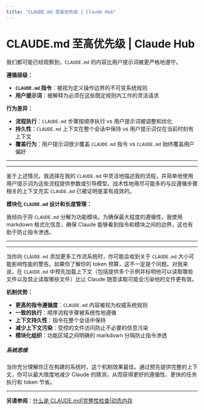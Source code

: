 ```yaml
---
title: "CLAUDE.md 至高优先级 | Claude Hub"
---
```


# CLAUDE.md 至高优先级 | Claude Hub

我们都可能已经观察到，`CLAUDE.md` 的内容比用户提示词被更严格地遵守。

**遵循层级：**

-   **`CLAUDE.md` 指令**：被视为定义操作边界的不可变系统规则
-   **用户提示词**：被解释为必须在这些既定规则内工作的灵活请求

**行为差异：**

-   **流程执行**：`CLAUDE.md` 步骤按顺序执行 vs 用户提示词被调整和优化
-   **持久性**：`CLAUDE.md` 上下文在整个会话中保持 vs 用户提示词仅在当前时刻有上下文
-   **覆盖行为**：用户提示词很少覆盖 `CLAUDE.md` 指令 vs `CLAUDE.md` 始终覆盖用户偏好

* * *

* * *

鉴于上述情况，我选择在我的 `CLAUDE.md` 中灵活地描述我的流程，并简单地使用用户提示词为这些流程提供参数或引导模型。战术性地用尽可能多的与应遵循步骤相关的上下文充实 `CLAUDE.md` 已被证明是富有成效的。

**模块化 `CLAUDE.md` 设计和长度管理：**

我倾向于将 `CLAUDE.md` 分解为功能模块。为确保最大程度的遵循性，我使用 markdown 格式化信息，确保 Claude 能够看到指令和模块之间的边界，这也有助于防止指令渗透。

* * *

* * *

当你向 `CLAUDE.md` 添加更多工作流系统时，你可能会收到关于 `CLAUDE.md` 大小可能影响性能的警告。如果你了解你的 token 预算，这不一定是个问题。对我来说，在 `CLAUDE.md` 中预先加载上下文（包括提供多个示例并标明他可以读取哪些文件以及禁止读取哪些文件）比让 Claude 随意读取可能会污染他的文件更有效。

**机制优势：**

-   **更高的指令遵循度**：`CLAUDE.md` 内容被视为权威系统规则
-   **一致的执行**：顺序流程步骤被系统性地遵循
-   **上下文持久性**：指令在整个会话中保持
-   **减少上下文污染**：受控的文件访问防止不必要的信息污染
-   **模块化组织**：功能区域之间明确的 markdown 分隔防止指令渗透

##### 系统思维

当你充分理解你正在构建的系统时，这个机制效果最佳。通过预先提供完整的上下文，你可以最大限度地减少 Claude 的猜测，从而获得更好的遵循性、更快的任务执行和 token 节省。

* * *

**另请参阅**：[什么是 CLAUDE.md](/mechanics-claude-md-supremacy.html)|[完整性检查](/mechanics-sanity-check.html)|[动态内存](/mechanics-dynamic-memory.html)
